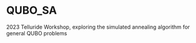 # QUBO_SA
2023 Telluride Workshop, exploring the simulated annealing algorithm for general QUBO problems
